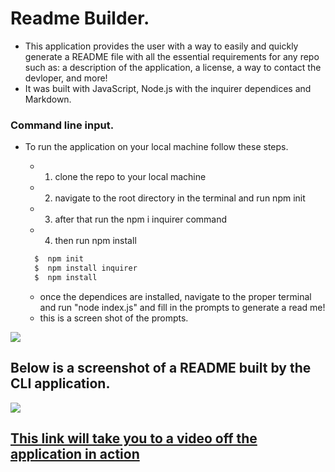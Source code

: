 # Readme Builder. 
* This application provides the user with a way to easily and quickly generate a README file  with all the essential requirements for any repo such as: a description of the application, a license, a way to contact the devloper, and more! 
* It was built with JavaScript, Node.js with the inquirer dependices and Markdown. 

### Command line input. 
* To run the application on your local machine follow these steps. 
  * 1. clone the repo to your local machine
  * 2. navigate to the root directory in the terminal and run npm init 
  * 3. after that run the npm i inquirer command 
  * 4. then run npm install 
  
  ```bash
    $  npm init
    $  npm install inquirer
    $  npm install
  ```
  * once the dependices are installed, navigate to the proper terminal and 
  run "node index.js" and fill in the prompts to generate a read me! 
  * this is a screen shot of the prompts.
<img src = "/Users/ada/code/homework/09-HW/README-BUILDER/img/Screen Shot 2022-06-21 at 12.20.37 PM.png">

## Below is a screenshot of a README built by the CLI application. 
<img src = "/Users/ada/code/homework/09-HW/README-BUILDER/img/Screen Shot 2022-06-21 at 12.32.36 PM.png">

## [This link will take you to a video off the application in action](https://www.youtube.com/watch?v=r9eoUbmUPF0) 